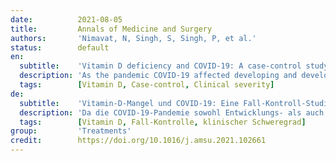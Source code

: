 ```yaml
---
date:          2021-08-05
title:         Annals of Medicine and Surgery
authors:       'Nimavat, N, Singh, S, Singh, P, et al.'
status:        default
en:
  subtitle:    'Vitamin D deficiency and COVID-19: A case-control study at a tertiary care hospital in India'
  description: 'As the pandemic COVID-19 affected developing and developed countries, there is no proven treatment options available yet. The anti-inflammatory, antiviral and immune modulator effect of Vitamin D could be beneficial to COVID-19. To find out the possible association between Vitamin D and COVID-19.The present case-control study was conducted at tertiary care hospital, AIIMS, Patna, Bihar, India. Total 156 cases and 204 controls were enrolled in the study after obtaining informed consent. Categorization of the patients were done based on clinical severity and level of Vitamin D. The association between these categories with different variables were analyzed using regression analysis and other statistical tests. The status of Vitamin D (optimal, mild to moderate deficiency and severe deficiency) differed significantly among cases and controls. Diabetes and hypertension were most prevalent comorbidities among cases. On regression analysis, the difference in Vitamin D level was significant (aOR, 3.295; 95%CI, 1.25-8.685). The association between Vitamin D status and clinical severity group was statistically significant among cases. Among all variables, age, diabetes, hypertension and clinical severity were associated with worst outcome. Vitamin D status appears to be strongly associated with COVID-19 clinical severity. After COVID-19 confirmation, Vitamin D level should be measured in all patients and curative plus preventive therapy should be initiated.'
  tags:        [Vitamin D, Case-control, Clinical severity]
de:
  subtitle:    'Vitamin-D-Mangel und COVID-19: Eine Fall-Kontroll-Studie in einem Krankenhaus der tertiären Versorgung in Indien'
  description: 'Da die COVID-19-Pandemie sowohl Entwicklungs- als auch Industrieländer betrifft, gibt es noch keine bewährten Behandlungsmöglichkeiten. Die entzündungshemmende, antivirale und immunmodulierende Wirkung von Vitamin D könnte bei COVID-19 von Vorteil sein. Die vorliegende Fall-Kontroll-Studie wurde am AIIMS-Krankenhaus in Patna, Bihar, Indien, durchgeführt, um einen möglichen Zusammenhang zwischen Vitamin D und COVID-19 festzustellen. Insgesamt wurden 156 Fälle und 204 Kontrollen in die Studie aufgenommen, nachdem die Zustimmung eingeholt worden war. Die Patienten wurden anhand des klinischen Schweregrads und des Vitamin-D-Spiegels in Kategorien eingeteilt. Der Zusammenhang zwischen diesen Kategorien und verschiedenen Variablen wurde mithilfe von Regressionsanalysen und anderen statistischen Tests untersucht. Der Vitamin-D-Status (optimal, leichter bis mäßiger Mangel und schwerer Mangel) unterschied sich signifikant zwischen Fällen und Kontrollen. Diabetes und Bluthochdruck waren die am häufigsten auftretenden Begleiterkrankungen bei den Patienten. Bei der Regressionsanalyse war der Unterschied im Vitamin-D-Spiegel signifikant (aOR, 3,295; 95%CI, 1,25-8,685). Der Zusammenhang zwischen dem Vitamin-D-Status und der klinischen Schweregruppe war bei den Patienten statistisch signifikant. Von allen Variablen waren Alter, Diabetes, Bluthochdruck und klinischer Schweregrad mit dem schlechtesten Ergebnis verbunden. Der Vitamin-D-Status scheint stark mit dem klinischen Schweregrad von COVID-19 zusammenzuhängen. Nach der Diagnose von COVID-19 sollte bei allen Patienten der Vitamin-D-Spiegel gemessen und eine kurative sowie präventive Therapie eingeleitet werden.' 
  tags:        [Vitamin D, Fall-Kontrolle, klinischer Schweregrad]
group:         'Treatments'
credit:        https://doi.org/10.1016/j.amsu.2021.102661
---
```

